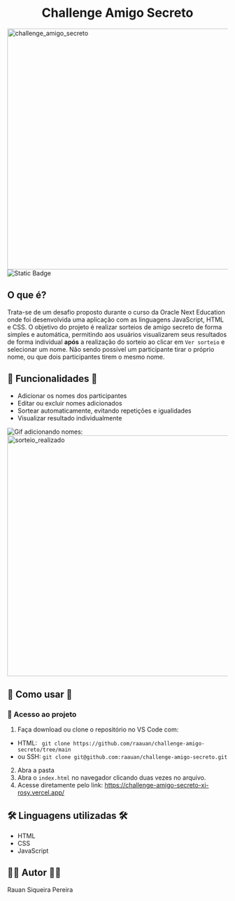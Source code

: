 <h1 align="center"> Challenge Amigo Secreto </h1>
<img width="650" height="550" alt="challenge_amigo_secreto" src="https://github.com/user-attachments/assets/475c153e-11d1-478b-8add-61088d73f8af" />
<img alt="Static Badge" src="https://img.shields.io/badge/status-Em%20desenvolvimento-brightgreen?label=Status&labelColor=dark_gray&color=green">


## O que é?

Trata-se de um desafio proposto durante o curso da Oracle Next Education onde foi desenvolvida uma aplicação com as linguagens JavaScript, HTML e CSS. 
O objetivo do projeto é realizar sorteios de amigo secreto de forma simples e automática, permitindo aos usuários visualizarem seus resultados de forma individual **após** a realização do sorteio ao clicar em `Ver sorteio` e selecionar um nome. Não sendo possível um participante tirar o próprio nome, ou que dois participantes tirem o mesmo nome.


## :hammer: Funcionalidades :hammer:

- Adicionar os nomes dos participantes
- Editar ou excluir nomes adicionados
- Sortear automaticamente, evitando repetições e igualidades
- Visualizar resultado individualmente

![Gif adicionando nomes:](https://github.com/user-attachments/assets/0c25f95f-0d4b-4eb4-84e9-dd7d5408d84e)
<img width="650" height="550" alt="sorteio_realizado" src="https://github.com/user-attachments/assets/85a337a8-b01d-425f-bf0a-41464ee89bd8" />


## 🚀 Como usar 🚀

### 📁 Acesso ao projeto
1. Faça download ou clone o repositório no VS Code com:
- HTML: ` git clone https://github.com/raauan/challenge-amigo-secreto/tree/main`
- ou SSH: `git clone git@github.com:raauan/challenge-amigo-secreto.git`
2. Abra a pasta 
3. Abra o `index.html` no navegador clicando duas vezes no arquivo.
4. Acesse diretamente pelo link: https://challenge-amigo-secreto-xi-rosy.vercel.app/


## 🛠️ Linguagens utilizadas 🛠️

- HTML
- CSS
- JavaScript


## 👨‍💻 Autor 👨‍💻

Rauan Siqueira Pereira
